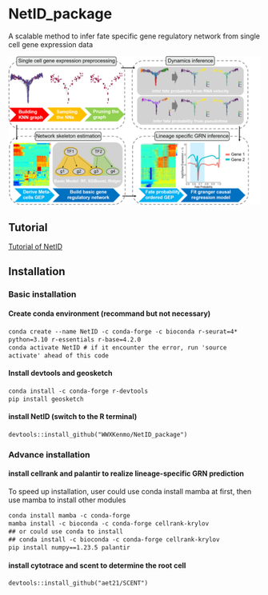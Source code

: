 # NetID_package
A scalable method to infer fate specific gene regulatory network from single cell gene expression data

<img src="https://github.com/WWXkenmo/NetID_package/blob/figures/figures/Concept_fig1.png" alt="NetID" width="600" />

## Tutorial

[Tutorial of NetID](https://htmlpreview.github.io/?https://github.com/WWXkenmo/NetID_package/blob/main/inst/doc/NetID.html)

## Installation
### Basic installation
#### Create conda environment (recommand but not necessary)
```
conda create --name NetID -c conda-forge -c bioconda r-seurat=4* python=3.10 r-essentials r-base=4.2.0
conda activate NetID # if it encounter the error, run 'source activate' ahead of this code
```
#### Install devtools and geosketch
```
conda install -c conda-forge r-devtools
pip install geosketch
```
#### install NetID (switch to the R terminal)
```
devtools::install_github("WWXKenmo/NetID_package")
```
### Advance installation
#### install cellrank and palantir to realize lineage-specific GRN prediction
To speed up installation, user could use conda install mamba at first, then use mamba to install other modules
```
conda install mamba -c conda-forge
mamba install -c bioconda -c conda-forge cellrank-krylov
## or could use conda to install
## conda install -c bioconda -c conda-forge cellrank-krylov
pip install numpy==1.23.5 palantir
```
#### install cytotrace and scent to determine the root cell
```
devtools::install_github("aet21/SCENT")
